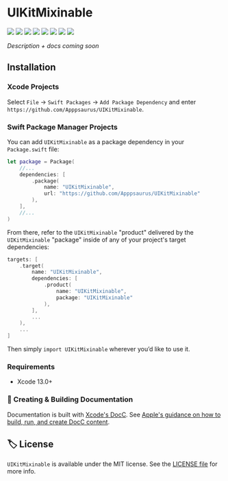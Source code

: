 # UIKitMixinable

<!-- Header Logo -->

<!-- <div align="center">
   <img width="600px" src="./Extras/banner-logo.png" alt="Banner Logo">
</div> -->


<!-- Badges -->

<p>
    <img src="https://img.shields.io/badge/Swift-5.5-F06C33.svg" />
    <img src="https://img.shields.io/badge/iOS-10.0+-865EFC.svg" />
    <img src="https://img.shields.io/badge/iPadOS-15.0+-F65EFC.svg" />
<!--     <img src="https://img.shields.io/badge/macOS-12.0+-179AC8.svg" /> -->
    <img src="https://img.shields.io/badge/tvOS-15.0+-41465B.svg" />
    <img src="https://img.shields.io/badge/watchOS-8.0+-1FD67A.svg" />
    <img src="https://img.shields.io/badge/License-MIT-blue.svg" />
    <img src="https://github.com/Apppsaurus/UIKitMixinable/workflows/Build%20&%20Test/badge.svg" />
    <a href="https://github.com/apple/swift-package-manager">
      <img src="https://img.shields.io/badge/spm-compatible-brightgreen.svg?style=flat" />
    </a>
</p>


<p align="center">

_Description + docs coming soon_

<p />


## Installation

### Xcode Projects

Select `File` -> `Swift Packages` -> `Add Package Dependency` and enter `https://github.com/Apppsaurus/UIKitMixinable`.


### Swift Package Manager Projects

You can add `UIKitMixinable` as a package dependency in your `Package.swift` file:

```swift
let package = Package(
    //...
    dependencies: [
        .package(
            name: "UIKitMixinable",
            url: "https://github.com/Apppsaurus/UIKitMixinable"
        ),
    ],
    //...
)
```


<!-- 🔑 UNCOMMENT THE INSTRUCTIONS BELOW IF THE GITHUB REPO NAME MATCHES THE LIBRARY NAME 👇 -->

<!-- From there, refer to `UIKitMixinable` as a "target dependency" in any of _your_ package's targets that need it.

```swift
targets: [
    .target(
        name: "UIKitMixinable",
        dependencies: [
          "UIKitMixinable",
        ],
        ...
    ),
    ...
]
``` -->

<!-- 🔑 UNCOMMENT THE INSTRUCTIONS BELOW IF THE GITHUB REPO NAME DOESN'T MATCH THE LIBRARY NAME 👇 -->

From there, refer to the `UIKitMixinable` "product" delivered by the `UIKitMixinable` "package" inside of any of your project's target dependencies:

```swift
targets: [
    .target(
        name: "UIKitMixinable",
        dependencies: [
            .product(
                name: "UIKitMixinable",
                package: "UIKitMixinable"
            ),
        ],
        ...
    ),
    ...
]
```

<!-- Proceed from above choice accordingly (and delete this comment) -->

Then simply `import UIKitMixinable` wherever you’d like to use it.


<!--
    🔑 UNCOMMENT THE INSTRUCTIONS BELOW IF USING THE `@_exported` feature
    might be handy. 👇
-->

<!-- **📝 Note:** To make the library available to your entire project, you could also leverage the [functionality of the `@_exported` keyword](https://forums.swift.org/t/package-manager-exported-dependencies/11615) by placing the following line somewhere at the top level of your project:

```swift
@_exported import UIKitMixinable
``` -->

### Requirements

- Xcode 13.0+


### 📜 Creating & Building Documentation

Documentation is built with [Xcode's DocC](https://developer.apple.com/documentation/docc). See [Apple's guidance on how to build, run, and create DocC content](https://developer.apple.com/documentation/docc/api-reference-syntax).

## 🏷 License

`UIKitMixinable` is available under the MIT license. See the [LICENSE file](./LICENSE) for more info.
